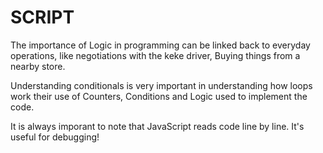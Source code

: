 # SCRIPT
The importance of Logic in programming can be linked back to everyday operations, like negotiations with the keke driver, Buying things from a nearby store.

Understanding conditionals is very important in understanding how loops work
their use of Counters, Conditions and Logic used to implement the code.

It is always imporant to note that JavaScript reads code line by line.
It's useful for debugging!